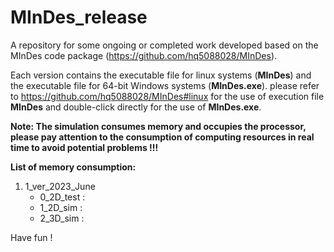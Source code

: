 # MInDes_release
A repository for some ongoing or completed work developed based on the MInDes code package (https://github.com/hq5088028/MInDes).

Each version contains the executable file for linux systems (**MInDes**) and the executable file for 64-bit Windows systems (**MInDes.exe**). please refer to https://github.com/hq5088028/MInDes#linux for the use of execution file **MInDes** and double-click directly for the use of **MInDes.exe**.

**Note: The simulation consumes memory and occupies the processor, please pay attention to the consumption of computing resources in real time to avoid potential problems !!!**

**List of memory consumption:**
1. 1_ver_2023_June
   - 0_2D_test : 
   - 1_2D_sim  :
   - 2_3D_sim  :

Have fun !